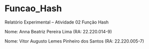 # Funcao_Hash
Relatório Experimental – Atividade 02 Função Hash  

Nome: Anna Beatriz Pereira Lima               (RA: 22.220.014-9)

Nome: Vitor Augusto Lemes Pinheiro dos Santos (RA: 22.220.005-7)
